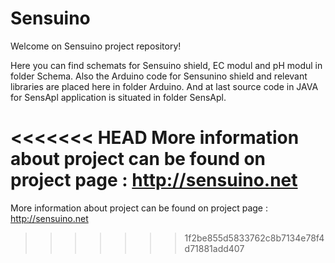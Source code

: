 Sensuino
========

Welcome on Sensuino project repository!

Here you can find schemats for Sensuino shield, EC modul and pH modul in folder Schema. Also the Arduino code for Sensunino shield and relevant libraries are placed here in folder Arduino. And at last source code in JAVA for SensApl application is situated in folder SensApl.

<<<<<<< HEAD
More information about project can be found on project page : http://sensuino.net
=======
More information about project can be found on project page : http://sensuino.net


>>>>>>> 1f2be855d5833762c8b7134e78f4d71881add407
